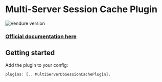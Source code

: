 # Multi-Server Session Cache Plugin

![Vendure version](https://img.shields.io/npm/dependency-version/vendure-plugin-multiserver-db-sessioncache/dev/@vendure/core)

### [Official documentation here](https://pinelab-plugins.com/plugin/vendure-plugin-multiserver-db-sessioncache)

## Getting started

Add the plugin to your config:

```ts
plugins: [...MultiServerDbSessionCachePlugin];
```
